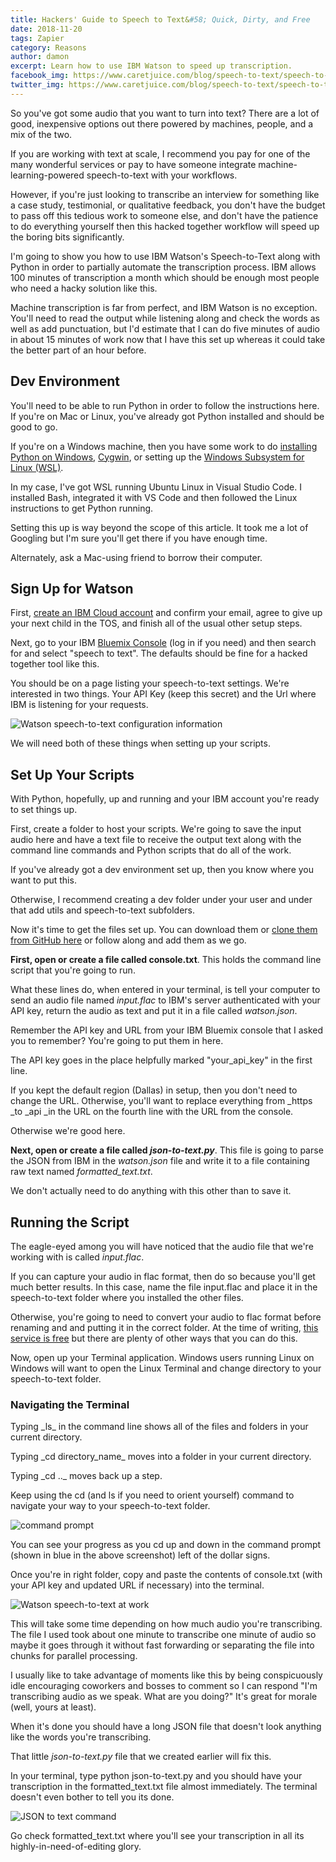 ```yaml
---
title: Hackers' Guide to Speech to Text&#58; Quick, Dirty, and Free
date: 2018-11-20
tags: Zapier
category: Reasons
author: damon
excerpt: Learn how to use IBM Watson to speed up transcription.
facebook_img: https://www.caretjuice.com/blog/speech-to-text/speech-to-text-facebook.png
twitter_img: https://www.caretjuice.com/blog/speech-to-text/speech-to-text-twitter.png
---
```

So you've got some audio that you want to turn into text? There are a lot of good, inexpensive options out there powered by machines, people, and a mix of the two. 

If you are working with text at scale, I recommend you pay for one of the many wonderful services or pay to have someone integrate machine-learning-powered speech-to-text with your workflows.

However, if you're just looking to transcribe an interview for something like a case study, testimonial, or qualitative feedback, you don't have the budget to pass off this tedious work to someone else, and don't have the patience to do everything yourself then this hacked together workflow will speed up the boring bits significantly.

I'm going to show you how to use IBM Watson's Speech-to-Text along with Python in order to partially automate the transcription process. IBM allows 100  minutes of transcription a month which should be enough most people who need a hacky solution like this.

Machine transcription is far from perfect, and IBM Watson is no exception. You'll need to read the output while listening along and check the words as well as add punctuation, but I'd estimate that I can do five minutes of audio in about 15 minutes of work now that I have this set up whereas it could take the better part of an hour before.


## Dev Environment

You'll need to be able to run Python in order to follow the instructions here. If you're on Mac or Linux, you've already got Python installed and should be good to go.

If you're on a Windows machine, then you have some work to do [installing Python on Windows](https://docs.python.org/3.3/using/windows.html), [Cygwin](https://www.cygwin.com/), or setting up the [Windows Subsystem for Linux (WSL)](https://docs.microsoft.com/en-us/windows/wsl/install-win10).

In my case, I've got WSL running Ubuntu Linux in Visual Studio Code. I installed Bash, integrated it with VS Code and then followed the Linux instructions to get Python running.

Setting this up is way beyond the scope of this article. It took me a lot of Googling but I'm sure you'll get there if you have enough time.

Alternately, ask a Mac-using friend to borrow their computer.


## Sign Up for Watson

First, [create an IBM Cloud account](https://console.bluemix.net/registration/) and confirm your email, agree to give up your next child in the TOS, and finish all of the usual other setup steps.

Next, go to your IBM [Bluemix Console](https://console.bluemix.net/registration/) (log in if you need) and then search for and select "speech to text". The defaults should be fine for a hacked together tool like this.

You should be on a page listing your speech-to-text settings. We're interested in two things. Your API Key (keep this secret) and the Url where IBM is listening for your requests.

![Watson speech-to-text configuration information](/blog/speech-to-text/watson-speech-to-text.png "Watson speech-to-text configuration information")

We will need both of these things when setting up your scripts.

## Set Up Your Scripts

With Python, hopefully, up and running and your IBM account you're ready to set things up.

First, create a folder to host your scripts.  We're going to save the input audio here and have a text file to receive the output text along with the command line commands and Python scripts that do all of the work.

If you've already got a dev environment set up, then you know where you want to put this. 

Otherwise, I recommend creating a dev folder under your user and under that add utils and speech-to-text subfolders.

Now it's time to get the files set up. You can download them or [clone them from GitHub here](https://github.com/dgitis/speech-to-text) or follow along and add them as we go.

**First, open or create a file called console.txt**. This holds the command line script that you're going to run.

<script src="https://gist.github.com/dgitis/2af0e563abb90f554c7738c9eed8eb3b.js"></script>

What these lines do, when entered in your terminal, is tell your computer to send an audio file named _input.flac_ to IBM's server authenticated with your API key, return the audio as text and put it in a file called _watson.json_.

Remember the API key and URL from your IBM Bluemix console that I asked you to remember? You're going to put them in here.

The API key goes in the place helpfully marked "your_api_key" in the first line.

If you kept the default region (Dallas) in setup, then you don't need to change the URL. Otherwise, you'll want to replace everything from _https _to _api _in the URL on the fourth line with the URL from the console.

Otherwise we're good here.

**Next, open or create a file called _json-to-text.py_**. This file is going to parse the JSON from IBM in the _watson.json_ file and write it to a file containing raw text named _formatted_text.txt_.

<script src="https://gist.github.com/dgitis/12a99cd1e38764825db1ffa323768fbc.js"></script>

We don't actually need to do anything with this other than to save it.

## Running the Script

The eagle-eyed among you will have noticed that the audio file that we're working with is called _input.flac_.

If you can capture your audio in flac format, then do so because you'll get much better results. In this case, name the file input.flac and place it in the speech-to-text folder where you installed the other files.

Otherwise, you're going to need to convert your audio to flac format before renaming and and putting it in the correct folder. At the time of writing, [this service is free](https://audio.online-convert.com/convert-to-flac) but there are plenty of other ways that you can do this.

Now, open up your Terminal application. Windows users running Linux on Windows will want to open the Linux Terminal and change directory to your speech-to-text folder.

<aside class="panel">
<h3>Navigating the Terminal</h3>

<p>Typing _ls_ in the command line shows all of the files and folders in your current directory.</p>

<p>Typing _cd directory_name_ moves into a folder in your current directory.</p>

<p>Typing _cd .._ moves back up a step.</p>

<p>Keep using the cd (and ls if you need to orient yourself) command to navigate your way to your speech-to-text folder.</p>

![command prompt](/blog/speech-to-text/command-prompt.png "command prompt")

<p>You can see your progress as you cd up and down in the command prompt (shown in blue in the above screenshot) left of the dollar signs.</p>
</aside>

Once you're in right folder, copy and paste the contents of console.txt (with your API key and updated URL if necessary) into the terminal.

![Watson speech-to-text at work](/blog/speech-to-text/watson-speech-to-text-at-work.png "Watson speech-to-text at work")

This will take some time depending on how much audio you're transcribing. The file I used took about one minute to transcribe one minute of audio so maybe it goes through it without fast forwarding or separating the file into chunks for parallel processing.

I usually like to take advantage of moments like this by being conspicuously idle encouraging coworkers and bosses to comment so I can respond "I'm transcribing audio as we speak. What are you doing?" It's great for morale (well, yours at least).

When it's done you should have a long JSON file that doesn't look anything like the words you're transcribing.

That little _json-to-text.py_ file that we created earlier will fix this.

In your terminal, type python json-to-text.py and you should have your transcription in the formatted_text.txt file almost immediately. The terminal doesn't even bother to tell you its done.

![JSON to text command](/blog/speech-to-text/json-to-text.png "JSON to text command")

Go check formatted_text.txt where you'll see your transcription in all its highly-in-need-of-editing glory.
